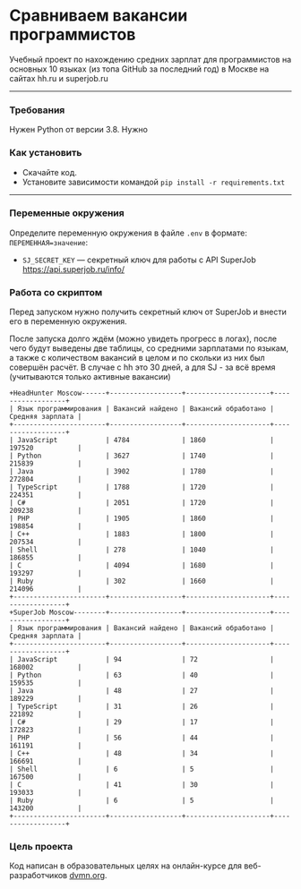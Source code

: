 # Сравниваем вакансии программистов

Учебный проект по нахождению средних зарплат для программистов
на основных 10 языках (из топа GitHub за последний год) в Москве
на сайтах hh.ru и superjob.ru
___________________
### Требования
Нужен Python от версии 3.8.
Нужно 

### Как установить 
- Скачайте код.
- Установите зависимости командой `pip install -r requirements.txt`
___________________
### Переменные окружения
Определите переменную окружения в файле `.env` в формате: `ПЕРЕМЕННАЯ=значение`:
- `SJ_SECRET_KEY` — секретный ключ для работы с API SuperJob https://api.superjob.ru/info/

### Работа со скриптом
Перед запуском нужно получить секретный ключ от SuperJob
и внести его в переменную окружения.

После запуска долго ждём (можно увидеть прогресс в логах),
после чего будут выведены две таблицы, со средними зарплатами по языкам, 
а также с количеством вакансий в целом и по скольки из них был совершён расчёт.
В случае с hh это 30 дней, а для SJ - за всё время (учитываются только активные вакансии)

```commandline
+HeadHunter Moscow------+------------------+---------------------+------------------+
| Язык программирования | Вакансий найдено | Вакансий обработано | Средняя зарплата |
+-----------------------+------------------+---------------------+------------------+
| JavaScript            | 4784             | 1860                | 197520           |
| Python                | 3627             | 1740                | 215839           |
| Java                  | 3902             | 1780                | 272804           |
| TypeScript            | 1788             | 1720                | 224351           |
| C#                    | 2051             | 1720                | 209238           |
| PHP                   | 1905             | 1860                | 198854           |
| C++                   | 1883             | 1800                | 207534           |
| Shell                 | 278              | 1040                | 186855           |
| C                     | 4094             | 1680                | 193297           |
| Ruby                  | 302              | 1660                | 214096           |
+-----------------------+------------------+---------------------+------------------+
+SuperJob Moscow--------+------------------+---------------------+------------------+
| Язык программирования | Вакансий найдено | Вакансий обработано | Средняя зарплата |
+-----------------------+------------------+---------------------+------------------+
| JavaScript            | 94               | 72                  | 168002           |
| Python                | 63               | 40                  | 159535           |
| Java                  | 48               | 27                  | 189229           |
| TypeScript            | 31               | 26                  | 221892           |
| C#                    | 29               | 17                  | 172823           |
| PHP                   | 56               | 44                  | 161191           |
| C++                   | 48               | 34                  | 166691           |
| Shell                 | 6                | 5                   | 167500           |
| C                     | 41               | 30                  | 193033           |
| Ruby                  | 6                | 5                   | 143200           |
+-----------------------+------------------+---------------------+------------------+
```

### Цель проекта

Код написан в образовательных целях на онлайн-курсе для веб-разработчиков [dvmn.org](https://dvmn.org/).